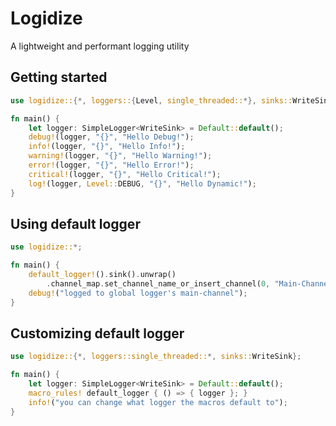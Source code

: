 # Logidize

A lightweight and performant logging utility

## Getting started

```rs
use logidize::{*, loggers::{Level, single_threaded::*}, sinks::WriteSink};

fn main() {
    let logger: SimpleLogger<WriteSink> = Default::default();
    debug!(logger, "{}", "Hello Debug!");
    info!(logger, "{}", "Hello Info!");
    warning!(logger, "{}", "Hello Warning!");
    error!(logger, "{}", "Hello Error!");
    critical!(logger, "{}", "Hello Critical!");
    log!(logger, Level::DEBUG, "{}", "Hello Dynamic!");
}
```

## Using default logger
```rs
use logidize::*;

fn main() {
    default_logger!().sink().unwrap()
        .channel_map.set_channel_name_or_insert_channel(0, "Main-Channel");
    debug!("logged to global logger's main-channel");
}
```

## Customizing default logger
```rs
use logidize::{*, loggers::single_threaded::*, sinks::WriteSink};

fn main() {
    let logger: SimpleLogger<WriteSink> = Default::default();
    macro_rules! default_logger { () => { logger }; }
    info!("you can change what logger the macros default to");
}
```
